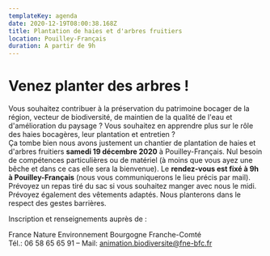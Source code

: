```yaml
---
templateKey: agenda
date: 2020-12-19T08:00:38.168Z
title: Plantation de haies et d'arbres fruitiers
location: Pouilley-Français
duration: A partir de 9h
---
```

# Venez planter des arbres !

Vous souhaitez contribuer à la préservation du patrimoine bocager de la région, vecteur de biodiversité, de maintien de la qualité de l'eau et d'amélioration du paysage ? Vous souhaitez en apprendre plus sur le rôle des haies bocagères, leur plantation et entretien ?\
Ça tombe bien nous avons justement un chantier de plantation de haies et d'arbres fruitiers **samedi 19 décembre 2020** à Pouilley-Français. Nul besoin de compétences particulières ou de matériel (à moins que vous ayez une bêche et dans ce cas elle sera la bienvenue). Le **rendez-vous est fixé à 9h à Pouilley-Français** (nous vous communiquerons le lieu précis par mail). Prévoyez un repas tiré du sac si vous souhaitez manger avec nous le midi. Prévoyez également des vêtements adaptés. Nous planterons dans le respect des gestes barrières.

Inscription et renseignements auprès de :

France Nature Environnement Bourgogne Franche-Comté\
Tél.: 06 58 65 65 91 – Mail: animation.biodiversite@fne-bfc.fr